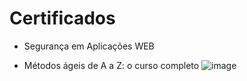 # Certificados

- Segurança em Aplicações WEB

- Métodos ágeis de A a Z: o curso completo
![image](https://github.com/cairodasilvapinto/bolsaCOMPASS/assets/131769429/b275d5c4-bfd7-4a8d-a3c4-6b766a170eda)
